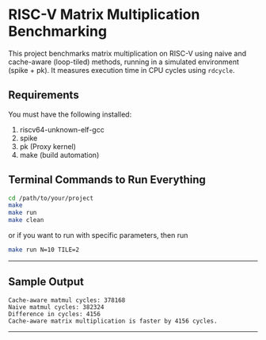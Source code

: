 # RISC-V Matrix Multiplication Benchmarking

This project benchmarks matrix multiplication on RISC-V using naive and cache-aware (loop-tiled) methods, running in a simulated environment (spike + pk). It measures execution time in CPU cycles using `rdcycle`.


## Requirements

You must have the following installed:

1. riscv64-unknown-elf-gcc
2. spike
3. pk (Proxy kernel)
4. make (build automation)

## Terminal Commands to Run Everything

```bash
cd /path/to/your/project
make
make run
make clean
```
or if you want to run with specific parameters, then run 
```bash
make run N=10 TILE=2
```
---
## Sample Output

```
Cache-aware matmul cycles: 378168
Naive matmul cycles: 382324
Difference in cycles: 4156
Cache-aware matrix multiplication is faster by 4156 cycles.
```
---
